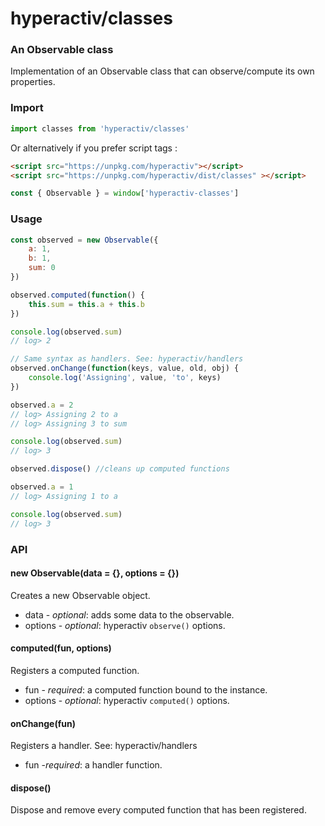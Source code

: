 # hyperactiv/classes

### An Observable class

Implementation of an Observable class that can observe/compute its own properties.

### Import

```js
import classes from 'hyperactiv/classes'
```

Or alternatively if you prefer script tags :

```html
<script src="https://unpkg.com/hyperactiv"></script>
<script src="https://unpkg.com/hyperactiv/dist/classes" ></script>
```

```js
const { Observable } = window['hyperactiv-classes']
```

### Usage

```js
const observed = new Observable({
    a: 1,
    b: 1,
    sum: 0
})

observed.computed(function() {
    this.sum = this.a + this.b
})

console.log(observed.sum)
// log> 2

// Same syntax as handlers. See: hyperactiv/handlers
observed.onChange(function(keys, value, old, obj) {
    console.log('Assigning', value, 'to', keys)
})

observed.a = 2
// log> Assigning 2 to a
// log> Assigning 3 to sum

console.log(observed.sum)
// log> 3

observed.dispose() //cleans up computed functions

observed.a = 1
// log> Assigning 1 to a

console.log(observed.sum)
// log> 3
```

### API

#### new Observable(data = {}, options = {})

Creates a new Observable object.

- data - *optional*: adds some data to the observable.
- options - *optional*: hyperactiv `observe()` options.

#### computed(fun, options)

Registers a computed function.

- fun - *required*: a computed function bound to the instance.
- options - *optional*: hyperactiv `computed()` options.

#### onChange(fun)

Registers a handler. See: hyperactiv/handlers

- fun -*required*: a handler function.

#### dispose()

Dispose and remove every computed function that has been registered.
